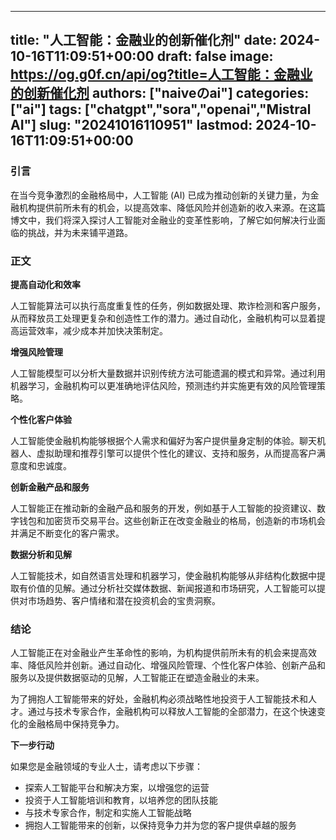 
---
title: "人工智能：金融业的创新催化剂"
date: 2024-10-16T11:09:51+00:00
draft: false
image: https://og.g0f.cn/api/og?title=人工智能：金融业的创新催化剂
authors: ["naiveのai"]
categories: ["ai"]
tags: ["chatgpt","sora","openai","Mistral AI"]
slug: "20241016110951"
lastmod: 2024-10-16T11:09:51+00:00
---
### 引言

在当今竞争激烈的金融格局中，人工智能 (AI) 已成为推动创新的关键力量，为金融机构提供前所未有的机会，以提高效率、降低风险并创造新的收入来源。在这篇博文中，我们将深入探讨人工智能对金融业的变革性影响，了解它如何解决行业面临的挑战，并为未来铺平道路。

### 正文

**提高自动化和效率**

人工智能算法可以执行高度重复性的任务，例如数据处理、欺诈检测和客户服务，从而释放员工处理更复杂和创造性工作的潜力。通过自动化，金融机构可以显着提高运营效率，减少成本并加快决策制定。

**增强风险管理**

人工智能模型可以分析大量数据并识别传统方法可能遗漏的模式和异常。通过利用机器学习，金融机构可以更准确地评估风险，预测违约并实施更有效的风险管理策略。

**个性化客户体验**

人工智能使金融机构能够根据个人需求和偏好为客户提供量身定制的体验。聊天机器人、虚拟助理和推荐引擎可以提供个性化的建议、支持和服务，从而提高客户满意度和忠诚度。

**创新金融产品和服务**

人工智能正在推动新的金融产品和服务的开发，例如基于人工智能的投资建议、数字钱包和加密货币交易平台。这些创新正在改变金融业的格局，创造新的市场机会并满足不断变化的客户需求。

**数据分析和见解**

人工智能技术，如自然语言处理和机器学习，使金融机构能够从非结构化数据中提取有价值的见解。通过分析社交媒体数据、新闻报道和市场研究，人工智能可以提供对市场趋势、客户情绪和潜在投资机会的宝贵洞察。

### 结论

人工智能正在对金融业产生革命性的影响，为机构提供前所未有的机会来提高效率、降低风险并创新。通过自动化、增强风险管理、个性化客户体验、创新产品和服务以及提供数据驱动的见解，人工智能正在塑造金融业的未来。

为了拥抱人工智能带来的好处，金融机构必须战略性地投资于人工智能技术和人才。通过与技术专家合作，金融机构可以释放人工智能的全部潜力，在这个快速变化的金融格局中保持竞争力。

**下一步行动**

如果您是金融领域的专业人士，请考虑以下步骤：

* 探索人工智能平台和解决方案，以增强您的运营
* 投资于人工智能培训和教育，以培养您的团队技能
* 与技术专家合作，制定和实施人工智能战略
* 拥抱人工智能带来的创新，以保持竞争力并为您的客户提供卓越的服务
